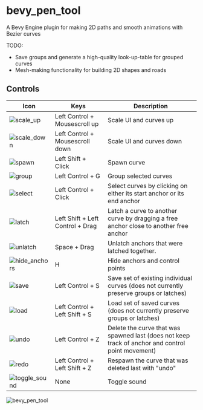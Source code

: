 # bevy_pen_tool
A Bevy Engine plugin for making 2D paths and smooth animations with Bezier curves

TODO:
- Save groups and generate a high-quality look-up-table for grouped curves
- Mesh-making functionality for building 2D shapes and roads

## Controls

| Icon | Keys | Description |
| --- | --- | --- |
| ![scale_up](https://user-images.githubusercontent.com/6177048/134077683-37d31efb-32d7-4c8a-895e-e5fe7b143c03.png) | Left Control + Mousescroll up | Scale UI and curves up |
| ![scale_down](https://user-images.githubusercontent.com/6177048/134077757-31701bb7-baed-462a-8256-522eea95ec45.png) | Left Control + Mousescroll down | Scale UI and curves down |
| ![spawn](https://user-images.githubusercontent.com/6177048/133933744-aafdf2cd-9c56-4310-8704-4baa73e376b6.png) | Left Shift + Click | Spawn curve |
| ![group](https://user-images.githubusercontent.com/6177048/133933726-dd9394b8-7742-491f-88a3-43d4a06a2967.png) | Left Control + G | Group selected curves |
| ![select](https://user-images.githubusercontent.com/6177048/133933742-63a11995-ceee-4747-8910-e0210a4fc277.png) | Left Control + Click | Select curves by clicking on either its start anchor or its end anchor |
| ![latch](https://user-images.githubusercontent.com/6177048/133933734-41806eb3-d507-4aa9-88ec-915f60bd1dbf.png) | Left Shift + Left Control + Drag |   Latch a curve to another curve by dragging a free anchor close to another free anchor |
| ![unlatch](https://user-images.githubusercontent.com/6177048/133933752-9f935b91-c8a1-4682-98e7-7e86459dcdea.png) | Space + Drag | Unlatch anchors that were latched together. |
|![hide_anchors](https://user-images.githubusercontent.com/6177048/133933733-fd83ac0c-aadc-4028-a1fd-68c0028a8b60.png) | H | Hide anchors and control points |
|  ![save](https://user-images.githubusercontent.com/6177048/133933741-591d12c7-b7b2-4479-8f39-3da4d7a3f293.png) | Left Control + S | Save set of existing individual curves (does not currently preserve groups or latches) |
| ![load](https://user-images.githubusercontent.com/6177048/133933736-6bed8165-fe08-4401-9bb1-e580d2f3e31a.png) | Left Control + Left Shift + S | Load set of saved curves (does not currently preserve groups or latches)|
|![undo](https://user-images.githubusercontent.com/6177048/133933750-47820fb4-8e1b-4a57-aa4a-e60fa3bee66c.png) | Left Control + Z | Delete the curve that was spawned last (does not keep track of anchor and control point movement) |
| ![redo](https://user-images.githubusercontent.com/6177048/133933739-a72e308d-c2d7-4ecc-a9cc-daf0b19fa0d6.png) | Left Control + Left Shift + Z | Respawn the curve that was deleted last with "undo" |
| ![toggle_sound](https://user-images.githubusercontent.com/6177048/133933748-4769bd96-f6c6-4863-9de5-e283f614b6f4.png) | None | Toggle sound |










![bevy_pen_tool](https://user-images.githubusercontent.com/6177048/133936336-c9bc8a18-a54e-4fc6-a068-bf765d833d49.gif)

